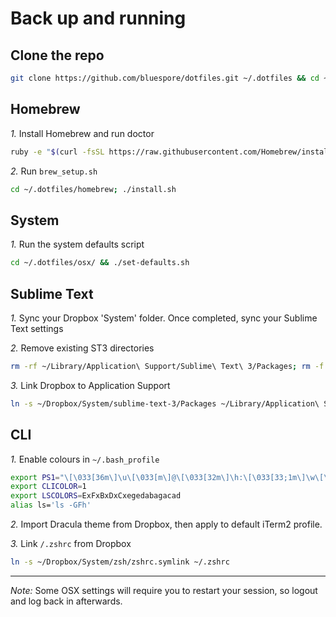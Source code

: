 # Back up and running

## Clone the repo

```sh
git clone https://github.com/bluespore/dotfiles.git ~/.dotfiles && cd ~/.dotfiles
```

## Homebrew

_1._ Install Homebrew and run doctor
```sh
ruby -e "$(curl -fsSL https://raw.githubusercontent.com/Homebrew/install/master/install)"; brew doctor
```
_2._ Run `brew_setup.sh`
```sh
cd ~/.dotfiles/homebrew; ./install.sh
```

## System

_1._ Run the system defaults script
```sh
cd ~/.dotfiles/osx/ && ./set-defaults.sh
```

## Sublime Text

_1._ Sync your Dropbox 'System' folder. Once completed, sync your Sublime Text settings

_2._ Remove existing ST3 directories
```sh
rm -rf ~/Library/Application\ Support/Sublime\ Text\ 3/Packages; rm -f ~/Library/Application\ Support/Sublime\ Text\ 3/Installed\ Packages
```
_3._ Link Dropbox to Application Support
```sh
ln -s ~/Dropbox/System/sublime-text-3/Packages ~/Library/Application\ Support/Sublime\ Text\ 3/Packages; ln -s ~/Dropbox/System/sublime-text-3/Installed\ Packages ~/Library/Application\ Support/Sublime\ Text\ 3/Installed\ Packages
```

## CLI

_1._ Enable colours in `~/.bash_profile`
```sh
export PS1="\[\033[36m\]\u\[\033[m\]@\[\033[32m\]\h:\[\033[33;1m\]\w\[\033[m\]\$ "
export CLICOLOR=1
export LSCOLORS=ExFxBxDxCxegedabagacad
alias ls='ls -GFh'
```
_2._ Import Dracula theme from Dropbox, then apply to default iTerm2 profile.

_3._ Link `/.zshrc` from Dropbox
```sh
ln -s ~/Dropbox/System/zsh/zshrc.symlink ~/.zshrc
```

---

_Note:_ Some OSX settings will require you to restart your session, so logout and log back in afterwards.
